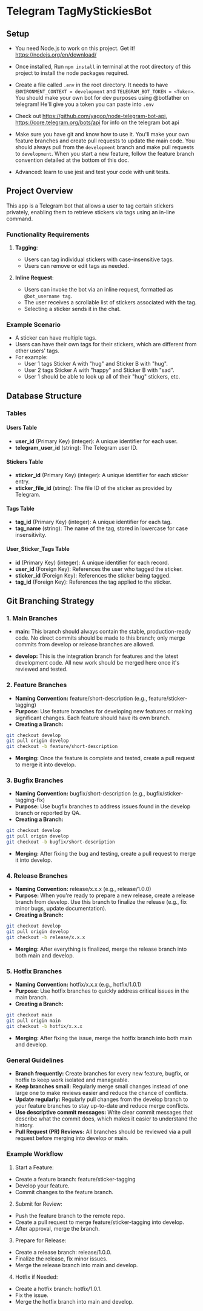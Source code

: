 # Telegram TagMyStickiesBot

## Setup

- You need Node.js to work on this project. Get it! https://nodejs.org/en/download/

- Once installed, Run `npm install` in terminal at the root directory of this project to install the node packages required.

- Create a file called `.env` in the root directory. It needs to have `ENVIRONMENT_CONTEXT = development` and
  `TELEGRAM_BOT_TOKEN = <Token>`. You should make your own bot for dev purposes using @botfather on telegram! He'll give you a token you can paste into `.env`

- Check out https://github.com/yagop/node-telegram-bot-api, https://core.telegram.org/bots/api for info on the telegram bot api

- Make sure you have git and know how to use it. You'll make your own feature branches and create pull requests to update the main code. You should always pull from the `development` branch and make pull requests to `development`. When you start a new feature, follow the feature branch convention detailed at the bottom of this doc.

- Advanced: learn to use jest and test your code with unit tests.

## Project Overview

This app is a Telegram bot that allows a user to tag certain stickers privately, enabling them to retrieve stickers via tags using an in-line command.

### Functionality Requirements

1. **Tagging**:

   - Users can tag individual stickers with case-insensitive tags.
   - Users can remove or edit tags as needed.

2. **Inline Request**:
   - Users can invoke the bot via an inline request, formatted as `@bot_username tag`.
   - The user receives a scrollable list of stickers associated with the tag.
   - Selecting a sticker sends it in the chat.

### Example Scenario

- A sticker can have multiple tags.
- Users can have their own tags for their stickers, which are different from other users' tags.
- For example:
  - User 1 tags Sticker A with "hug" and Sticker B with "hug".
  - User 2 tags Sticker A with "happy" and Sticker B with "sad".
  - User 1 should be able to look up all of their "hug" stickers, etc.

## Database Structure

### Tables

#### Users Table

- **user_id** (Primary Key) (integer): A unique identifier for each user.
- **telegram_user_id** (string): The Telegram user ID.

#### Stickers Table

- **sticker_id** (Primary Key) (integer): A unique identifier for each sticker entry.
- **sticker_file_id** (string): The file ID of the sticker as provided by Telegram.

#### Tags Table

- **tag_id** (Primary Key) (integer): A unique identifier for each tag.
- **tag_name** (string): The name of the tag, stored in lowercase for case insensitivity.

#### User_Sticker_Tags Table

- **id** (Primary Key) (integer): A unique identifier for each record.
- **user_id** (Foreign Key): References the user who tagged the sticker.
- **sticker_id** (Foreign Key): References the sticker being tagged.
- **tag_id** (Foreign Key): References the tag applied to the sticker.

## Git Branching Strategy

### 1. Main Branches

- **main:** This branch should always contain the stable, production-ready code. No direct commits should be made to this branch; only merge commits from develop or release branches are allowed.

- **develop:** This is the integration branch for features and the latest development code. All new work should be merged here once it's reviewed and tested.

### 2. Feature Branches

- **Naming Convention:** feature/short-description (e.g., feature/sticker-tagging)
- **Purpose:** Use feature branches for developing new features or making significant changes. Each feature should have its own branch.
- **Creating a Branch:**

```bash
git checkout develop
git pull origin develop
git checkout -b feature/short-description
```

- **Merging:** Once the feature is complete and tested, create a pull request to merge it into develop.

### 3. Bugfix Branches

- **Naming Convention:** bugfix/short-description (e.g., bugfix/sticker-tagging-fix)
- **Purpose:** Use bugfix branches to address issues found in the develop branch or reported by QA.
- **Creating a Branch:**

```bash
git checkout develop
git pull origin develop
git checkout -b bugfix/short-description
```

- **Merging:** After fixing the bug and testing, create a pull request to merge it into develop.

### 4. Release Branches

- **Naming Convention:** release/x.x.x (e.g., release/1.0.0)
- **Purpose:** When you're ready to prepare a new release, create a release branch from develop. Use this branch to finalize the release (e.g., fix minor bugs, update documentation).
- **Creating a Branch:**

```bash
git checkout develop
git pull origin develop
git checkout -b release/x.x.x
```

- **Merging:** After everything is finalized, merge the release branch into both main and develop.

### 5. Hotfix Branches

- **Naming Convention:** hotfix/x.x.x (e.g., hotfix/1.0.1)
- **Purpose:** Use hotfix branches to quickly address critical issues in the main branch.
- **Creating a Branch:**

```bash
git checkout main
git pull origin main
git checkout -b hotfix/x.x.x
```

- **Merging:** After fixing the issue, merge the hotfix branch into both main and develop.

### General Guidelines

- **Branch frequently:** Create branches for every new feature, bugfix, or hotfix to keep work isolated and manageable.
- **Keep branches small:** Regularly merge small changes instead of one large one to make reviews easier and reduce the chance of conflicts.
- **Update regularly:** Regularly pull changes from the develop branch to your feature branches to stay up-to-date and reduce merge conflicts.
- **Use descriptive commit messages:** Write clear commit messages that describe what the commit does, which makes it easier to understand the history.
- **Pull Request (PR) Reviews:** All branches should be reviewed via a pull request before merging into develop or main.

### Example Workflow

1. Start a Feature:

- Create a feature branch: feature/sticker-tagging
- Develop your feature.
- Commit changes to the feature branch.

2. Submit for Review:

- Push the feature branch to the remote repo.
- Create a pull request to merge feature/sticker-tagging into develop.
- After approval, merge the branch.

3. Prepare for Release:

- Create a release branch: release/1.0.0.
- Finalize the release, fix minor issues.
- Merge the release branch into main and develop.

4. Hotfix if Needed:

- Create a hotfix branch: hotfix/1.0.1.
- Fix the issue.
- Merge the hotfix branch into main and develop.
